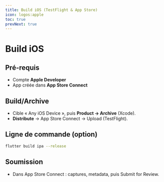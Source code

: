 ```yaml
---
title: Build iOS (TestFlight & App Store)
icon: logos:apple
toc: true
prevNext: true
---
```


# Build iOS

## Pré-requis
- Compte **Apple Developer**
- App créée dans **App Store Connect**

## Build/Archive
- Cible « Any iOS Device », puis **Product → Archive** (Xcode).
- **Distribute** → App Store Connect → Upload (TestFlight).

## Ligne de commande (option)
```bash
flutter build ipa --release
```

## Soumission
- Dans App Store Connect : captures, metadata, puis Submit for Review.
